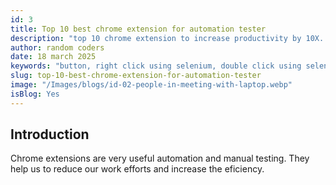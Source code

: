```yaml
---
id: 3
title: Top 10 best chrome extension for automation tester
description: "top 10 chrome extension to increase productivity by 10X. These extension are very usefull during your daily testing work."
author: random coders
date: 18 march 2025
keywords: "button, right click using selenium, double click using selenium"
slug: top-10-best-chrome-extension-for-automation-tester
image: "/Images/blogs/id-02-people-in-meeting-with-laptop.webp"
isBlog: Yes
---
```


## Introduction

Chrome extensions are very useful automation and manual testing. They help us to reduce our work efforts and increase the eficiency.
